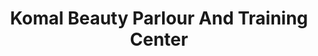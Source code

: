 ---
title: "Komal Beauty Parlour And Training Center"
url: /karachi/komal-beauty-parlour-and-training-center/
shop: Kosmetik
---
